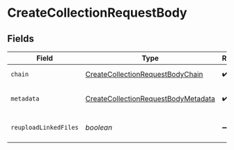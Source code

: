 # CreateCollectionRequestBody


## Fields

| Field                                                                                                 | Type                                                                                                  | Required                                                                                              | Description                                                                                           |
| ----------------------------------------------------------------------------------------------------- | ----------------------------------------------------------------------------------------------------- | ----------------------------------------------------------------------------------------------------- | ----------------------------------------------------------------------------------------------------- |
| `chain`                                                                                               | [CreateCollectionRequestBodyChain](../../models/operations/createcollectionrequestbodychain.md)       | :heavy_check_mark:                                                                                    | Blockchain you would like to use for this collection                                                  |
| `metadata`                                                                                            | [CreateCollectionRequestBodyMetadata](../../models/operations/createcollectionrequestbodymetadata.md) | :heavy_check_mark:                                                                                    | See https://docs.crossmint.com/docs/metadata for more info.                                           |
| `reuploadLinkedFiles`                                                                                 | *boolean*                                                                                             | :heavy_minus_sign:                                                                                    | (Optional) Any URLs in the metadata object will be resolved and reuploaded to IPFS [Default: true]    |